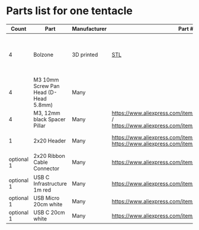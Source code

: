# Parts list for one tentacle

| Count | Part | Manufacturer | Part # | Image |
| - | - | - | - | - |
| 4 | Bolzone | 3D printed | [STL](model3d_spacer_bolzone/20240719b_bolzone.stl) | ![](model3d_spacer_bolzone/20240719b_bolzone.png) |
| 4 | M3 10mm Screw Pan Head (D-Head 5.8mm) | Many | |
| 4 | M3, 12mm black Spacer Pillar | Many | https://www.aliexpress.com/item/1005007167557507.html / https://www.aliexpress.com/item/1005004531564700.html | ![](README_partslist_images/spacer_pillar_Nylon.png)
| 1 | 2x20 Header | Many | https://www.aliexpress.com/item/32868096740.html https://www.aliexpress.com/item/1005006322027216.html | [Mechanical Drawning](README_partslist_images/2x20_Header_mechanical_drawing.jpg) ![](README_partslist_images/2x20_Header.jpg) |
| optional 1 | 2x20 Ribbon Cable Connector | Many | https://www.aliexpress.com/item/1005002804645942.html | ![](README_partslist_images/2x20_Female_Ribbon_Cable_Connector.png) |
| optional 1 | USB C Infrastructure 1m red | Many | https://www.aliexpress.com/item/1005005912696845.html | |
| optional 1  | USB Micro 20cm white | Many | https://www.aliexpress.com/item/1005006313442713.html | |
| optional 1  | USB C 20cm white | Many | https://www.aliexpress.com/item/1005006313442713.html | |

